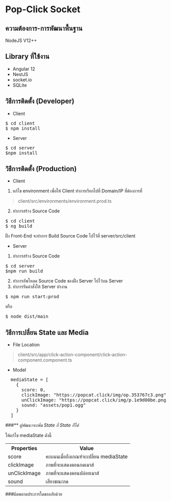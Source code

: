 # Pop-Click Socket
## ความต้องการ-การพัฒนาพื้นฐาน
NodeJS V12++

## Library ที่ใช้งาน
- Angular 12
- NestJS
- socket.io
- SQLite

## วิธีการติดตั้ง (Developer)
- Client
<pre>$ cd client
$ npm install
</pre>
- Server
<pre>$ cd server
$npm install
</pre>

## วิธีการติดตั้ง (Production)
- Client
1. แก้ไข environment เพื่อให้ Client ทำการเรียกไปที่ Domain/IP ที่ต้องการที่
>client/src/environments/environment.prod.ts

2. ทำการสร้าง Source Code
<pre>$ cd client
$ ng build
</pre>
ฝั่ง Front-End จะทำการ Build Source Code ไปไว้ที่ server/src/client
- Server
1. ทำการสร้าง Source Code
<pre>$ cd server
$npm run build
</pre>
2. ทำการอัพโหลด Source Code ของฝั่ง Server ไปไว้บน Server
3. ทำการรันคำสั่งให้ Server ทำงาน
<pre>
$ npm run start:prod
</pre>
หรือ
<pre>
$ node dist/main
</pre>
## วิธีการเปลี่ยน State และ Media
- File Location
>client/src/app/click-action-component/click-action-component.component.ts
- Model
<pre>
  mediaState = [
    {
      score: 0,
      clickImage: "https://popcat.click/img/op.353767c3.png",
      unClickImage: "https://popcat.click/img/p.1e9d00be.png",
      sound: "assets/pop1.ogg"
    }
  ]
</pre>
###<i>** ผู้พัฒนาจะเพิ่ม State กี่ State ก็ได้</i>

ให้แก้ไข mediaState ดังนี้
<table>
  <tr>
    <th>
        Properties
    </th>
    <th>
        Value
    </th>
  </tr>
  <tr>
    <td>
        score
    </td>
    <td>
        คะแนนเมื่อถึงเกณฑ์จะเปลี่ยน mediaState
    </td>
  </tr>
  <tr>
    <td>
        clickImage
    </td>
    <td>
        ภาพที่จะแสดงตอนกดเมาส์
    </td>
  </tr>
  <tr>
    <td>
      unClickImage
    </td>
    <td>
      ภาพที่จะแสดงตอนปล่อยเมาส์
    </td>
  </tr>
  <tr>
    <td>
      sound
    </td>
    <td>
        เสียงขณะกด
    </td>
  </tr>
</table>

###ผิดพลาดประการใดขออภัยด้วย
